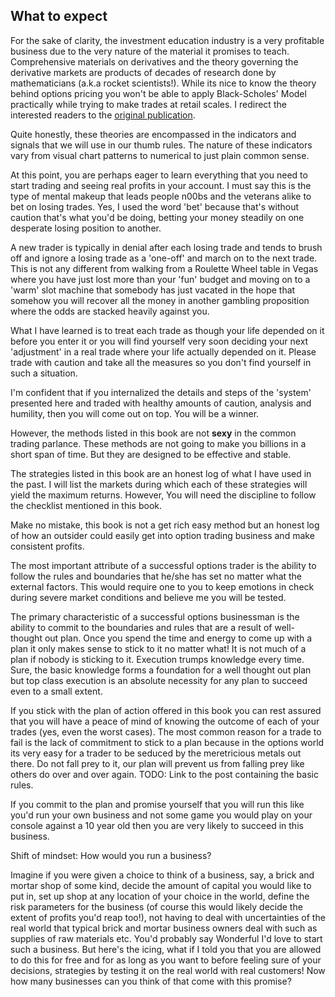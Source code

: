 
## What to expect
 For the sake of clarity, the investment education industry is a very profitable business due to the very nature of the material it promises to teach. Comprehensive materials on derivatives and the theory governing the derivative markets are products of decades of research done by mathematicians (a.k.a rocket scientists!). While its nice to know the theory behind options pricing you won't be able to apply Black-Scholes' Model practically while trying to make trades at retail scales. I redirect the interested readers to the [original publication](https://dx.doi.org/10.1086%2F260062).

 Quite honestly, these theories are encompassed in the indicators and signals that we will use in our thumb rules. The nature of these indicators vary from visual chart patterns to numerical to just plain common sense.

 At this point, you are perhaps eager to learn everything that you need to start trading and seeing real profits in your account. I must say this is the type of mental makeup that leads people n00bs and the veterans alike to bet on losing trades. Yes, I used the word 'bet' because that's without caution that's what you'd be doing, betting your money steadily on one desperate losing position to another.

 A new trader is typically in denial after each losing trade and tends to brush off and ignore a losing trade as a 'one-off' and march on to the next trade. This is not any different from walking from a Roulette Wheel table in Vegas where you have just lost more than your 'fun' budget and moving on to a 'warm' slot machine that somebody has just vacated in the hope that somehow you will recover all the money in another gambling proposition where the odds are stacked heavily against you.

 What I have learned is to treat each trade as though your life depended on it before you enter it or you will find yourself very soon deciding your next 'adjustment' in a real trade where your life actually depended on it. Please trade with caution and take all the measures so you don't find yourself in such a situation.

 I'm confident that if you internalized the details and steps of the 'system' presented here and traded with healthy amounts of caution, analysis and humility, then you will come out on top. You will be a winner.

 However, the methods listed in this book are not **sexy** in the common trading parlance. These methods are not going to make you billions in a short span of time. But they are designed to be effective and stable.

 The strategies listed in this book are an honest log of what I have used in the past. I will list the markets during which each of these strategies will yield the maximum returns. However, You will need the discipline to follow the checklist mentioned in this book.

 Make no mistake, this book is not a get rich easy method but an honest log of how an outsider could easily get into option trading business and make consistent profits.

 The most important attribute of a successful options trader is the ability to follow the rules and boundaries that he/she has set no matter what the external factors. This would require one to you to keep emotions in check during severe market conditions and believe me you will be tested.

 The primary characteristic of a successful options businessman is the ability to commit to the boundaries and rules that are a result of well-thought out plan. Once you spend the time and energy to come up with a plan it only makes sense to stick to it no matter what! It is not much of a plan if nobody is sticking to it. Execution trumps knowledge every time. Sure, the basic knowledge forms a foundation for a well thought out plan but top class execution is an absolute necessity for any plan to succeed even to a small extent.

 If you stick with the plan of action offered in this book you can
 rest assured that you will have a peace of mind of knowing the outcome of each
 of your trades (yes, even the worst cases). The most common reason for a trade to fail is the
 lack of commitment to stick to a plan because in the options world
 its very easy for a trader to be seduced by the meretricious metals
 out there. Do not fall prey to it, our plan will prevent us from
 falling prey like others do over and over again.
TODO: Link to the post containing the basic rules.

 If you commit to the plan and promise yourself that you will run this like you'd run your own business and not some game you would play on your console against a 10 year old then you are very likely to succeed in this business.

 Shift of mindset: How would you run a business?

 Imagine if you were given a choice to think of a business, say, a
 brick and mortar shop of some kind, decide the amount of capital you
 would like to put in, set up shop at any location of your choice in
 the world, define the risk parameters for the business (of course
 this would likely decide the extent of profits you'd reap too!), not
 having to deal with uncertainties of the real world that typical
 brick and mortar business owners deal with such as supplies of raw
 materials etc. You'd probably say <span class="underline">Wonderful
 I'd love to start such a business</span>. But here's the icing, what
 if I told you that you are allowed to do this for free and for as
 long as you want to before feeling sure of your decisions, strategies
 by testing it on the real world with real customers! Now how many
 businesses can you think of that come with this promise?

